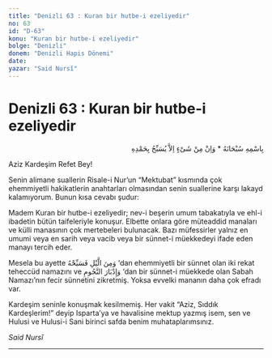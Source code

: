 ```yaml
---
title: "Denizli 63 : Kuran bir hutbe-i ezeliyedir"
no: 63
id: "D-63"
konu: "Kuran bir hutbe-i ezeliyedir"
bolge: "Denizli"
donem: "Denizli Hapis Dönemi"
date: 
yazar: "Said Nursî"
---
```


# Denizli 63 : Kuran bir hutbe-i ezeliyedir

<p class="arabic" dir="rtl" title="Meal: “Subhân Allah’ın adıyla” * “Hiçbir şey yoktur ki O'nu hamd ile tesbih etmesin” [İsrâ 17:44]">بِاسْمِهِ سُبْحَانَهُ * وَاِنْ مِنْ شَىْءٍ اِلاَّ يُسَبِّحُ بِحَمْدِهِ</p>

Aziz Kardeşim Refet Bey!

Senin alimane suallerin Risale-i Nur’un “Mektubat” kısmında çok ehemmiyetli hakikatlerin anahtarları olmasından senin suallerine karşı lakayd kalamıyorum. Bunun kısa cevabı şudur:

Madem Kuran bir hutbe-i ezeliyedir; nev-i beşerin umum tabakatıyla ve ehl-i ibadetin bütün taifeleriyle konuşur. Elbette onlara göre müteaddid manaları ve külli manasının çok mertebeleri bulunacak. Bazı müfessirler yalnız en umumi veya en sarih veya vacib veya bir sünnet-i müekkedeyi ifade eden manayı tercih eder.

Mesela bu ayette <span class="arabic" dir="rtl" title="Meal: “Gecenin bir kısmında Onu tesbih et.” Tûr Sûresi, 52:49">وَمِنَ الَّيْلِ فَسَبِّحْهُ</span> ‘dan ehemmiyetli bir sünnet olan iki rekat teheccüd namazını ve <span class="arabic" dir="rtl" title="Meal: “Ve yıldızların batışı sırasında (Onu tesbih et)” Tûr Sûresi, 52:49">وَإِدْبَارَ النَّجُومِ</span> ‘dan bir sünnet-i müekkede olan Sabah Namazı’nın fecir sünnetini zikretmiş. Yoksa evvelki mananın daha çok efradı var.

Kardeşim seninle konuşmak kesilmemiş. Her vakit “Aziz, Sıddık Kardeşlerim!” deyip Isparta’ya ve havalisine mektup yazmış isem, sen ve Hulusi ve Hulusi-i Sani birinci safda benim muhataplarımsınız.

*Said Nursî*

***
